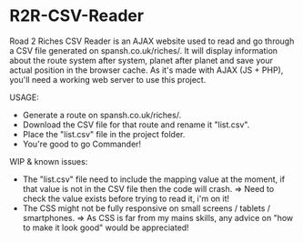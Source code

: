 # R2R-CSV-Reader

Road 2 Riches CSV Reader is an AJAX website used to read and go through a CSV file generated on spansh.co.uk/riches/.
It will display information about the route system after system, planet after planet and save your actual position in the browser cache.
As it's made with AJAX (JS + PHP), you'll need a working web server to use this project.

USAGE:
- Generate a route on spansh.co.uk/riches/.
- Download the CSV file for that route and rename it "list.csv".
- Place the "list.csv" file in the project folder.
- You're good to go Commander!

WIP & known issues:
- The "list.csv" file need to include the mapping value at the moment, if that value is not in the CSV file then the code will crash.
=> Need to check the value exists before trying to read it, i'm on it!
- The CSS might not be fully responsive on small screens / tablets / smartphones.
=> As CSS is far from my mains skills, any advice on "how to make it look good" would be appreciated! 
